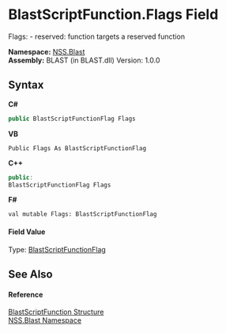 # BlastScriptFunction.Flags Field
 

Flags: - reserved: function targets a reserved function

**Namespace:**&nbsp;<a href="88b55311-4a89-0894-e27a-e157e443c7f7">NSS.Blast</a><br />**Assembly:**&nbsp;BLAST (in BLAST.dll) Version: 1.0.0

## Syntax

**C#**<br />
``` C#
public BlastScriptFunctionFlag Flags
```

**VB**<br />
``` VB
Public Flags As BlastScriptFunctionFlag
```

**C++**<br />
``` C++
public:
BlastScriptFunctionFlag Flags
```

**F#**<br />
``` F#
val mutable Flags: BlastScriptFunctionFlag
```


#### Field Value
Type: <a href="46efbd59-56df-3309-2f6b-24022c3fe47f">BlastScriptFunctionFlag</a>

## See Also


#### Reference
<a href="4c6d14f4-14ae-a622-3763-13b615f5d263">BlastScriptFunction Structure</a><br /><a href="88b55311-4a89-0894-e27a-e157e443c7f7">NSS.Blast Namespace</a><br />